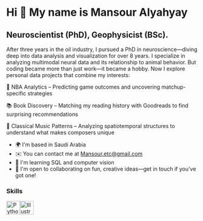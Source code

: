 Hi 👋 My name is Mansour Alyahyay
=================================

Neuroscientist (PhD), Geophysicist (BSc).
-----------------------------------------

After three years in the oil industry, I pursued a PhD in neuroscience—diving deep into data analysis and visualization for over 8 years. I specialize in analyzing multimodal neural data and its relationship to animal behavior. But coding became more than just work—it became a hobby. Now I explore personal data projects that combine my interests: 

🏀 NBA Analytics – Predicting game outcomes and uncovering matchup-specific strategies 

📚 Book Discovery – Matching my reading history with Goodreads to find surprising recommendations 

🎼 Classical Music Patterns – Analyzing spatiotemporal structures to understand what makes composers unique


* 🌍  I'm based in Saudi Arabia
* ✉️  You can contact me at [Mansour.etc@gmail.com](mailto:Mansour.etc@gmail.com)
* 🧠  I'm learning SQL and computer vision
* 🤝  I'm open to collaborating on fun, creative ideas—get in touch if you’ve got one!

### Skills

<p align="left">
<a href="https://www.python.org/" target="_blank" rel="noreferrer"><img src="https://raw.githubusercontent.com/danielcranney/readme-generator/main/public/icons/skills/python-colored.svg" width="36" height="36" alt="Python" /></a><a href="https://www.adobe.com/uk/products/illustrator.html" target="_blank" rel="noreferrer"><img src="https://raw.githubusercontent.com/danielcranney/readme-generator/main/public/icons/skills/illustrator-colored.svg" width="36" height="36" alt="Illustrator" /></a>
</p>
